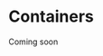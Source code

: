 # Containers

Coming soon

<!-- TODO: novel container hosts (copy container-testing-server code with your own network, saving); also see matrix-container-host once that exists

## Deployment

TODO: deployment (which files and what to do with them). For containers, choose between single file (inline everything with Webpack) vs static site deployment (set publicPath; allow CORS for main file, so hosts can get it with AJAX; understand implications of the first file being downloaded vs rest loaded on-demand - offline support, CORS, sandboxing; github pages is a free option, check if it has right CORS).

TODO: make sure CORS okay, for hosts that get by URL. Else your users will have to download and re-upload. Or they can point the host at it directly?

When making your own project, depending on how you configure Webpack, you might end up with output files besides just the HTML file (e.g., non-inlined images). You'll need to distribute those files as well. TODO: how; also webpack config for inline vs not.

Link to Webpack docs.

Misc TODOs:

single vs multi-file; hosts; uploading

if you decided not to inline any resources (e.g. a lot of images, for size/load time reasons - see the one horse dist for an example), you can host them on a static site and refer to them by absolute URL
(use output.publicPath for this in prod mode) (TODO: do this for horse). You can't depend on relative URLs because the container might be loaded from a different domain (e.g., a blob: URL). Need to setup the static site's CORS headers so this is allowed (Access-Control-Allow-Origin: "\*"). Regardless, should inline as much as possible so that it can mostly work offline.

Also need to allow CORS on main page if you want people to be able to get it by URL within a host. TODO: does github pages do this?

mention need to bundle all scripts (e.g. JQuery) like Webpack says, if you want it to work offline.  Also: links should target "_parent" or "_blank", since the container will be loaded inside an iframe.

-->
